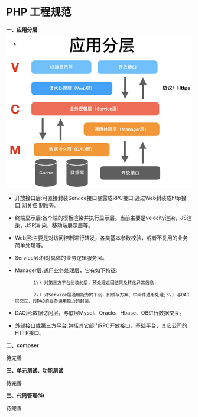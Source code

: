 # PHP 工程规范

**一、应用分层**![](/assets/import.png)

* 开放接口层:可直接封装Service接口暴露成RPC接口;通过Web封装成http接口;网关控 制层等。

* 终端显示层:各个端的模板渲染并执行显示层。当前主要是velocity渲染，JS渲染，JSP渲 染，移动端展示层等。

* Web层:主要是对访问控制进行转发，各类基本参数校验，或者不复用的业务简单处理等。

* Service层:相对具体的业务逻辑服务层。

* Manager层:通用业务处理层，它有如下特征:

  ```
         1\) 对第三方平台封装的层，预处理返回结果及转化异常信息;    

         2\) 对Service层通用能力的下沉，如缓存方案、中间件通用处理;3\) 与DAO层交互，对DAO的业务通用能力的封装。
  ```

* DAO层:数据访问层，与底层Mysql、Oracle、Hbase、OB进行数据交互。

* 外部接口或第三方平台:包括其它部门RPC开放接口，基础平台，其它公司的HTTP接口。

**二、compser**

待完善

**三、单元测试、功能测试**

待完善

**三、代码管理Git**

待完善

